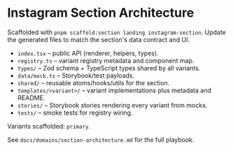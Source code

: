 # Instagram Section Architecture

Scaffolded with `pnpm scaffold:section landing instagram-section`. Update the generated files to match the section's data contract and UI.

- `index.tsx` – public API (renderer, helpers, types).
- `registry.ts` – variant registry metadata and component map.
- `types/` – Zod schema + TypeScript types shared by all variants.
- `data/mock.ts` – Storybook/test payloads.
- `shared/` – reusable atoms/hooks/utils for the section.
- `templates/<variant>/` – variant implementations plus metadata and README.
- `stories/` – Storybook stories rendering every variant from mocks.
- `tests/` – smoke tests for registry wiring.

Variants scaffolded: `primary`.

See `docs/domains/section-architecture.md` for the full playbook.
